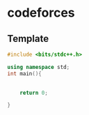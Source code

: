 # codeforces

## Template
```cpp
#include <bits/stdc++.h>

using namespace std;
int main(){
    

    return 0;

}
```
